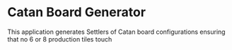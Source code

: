 # Catan Board Generator

This application generates Settlers of Catan board configurations ensuring that no 6 or 8 production tiles touch
